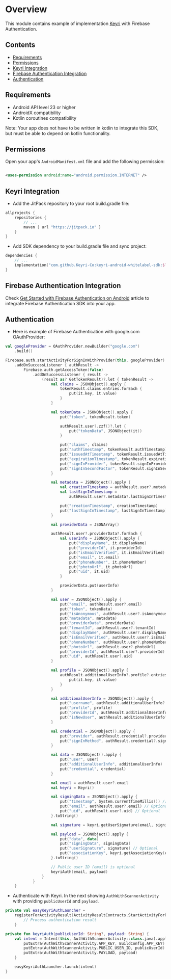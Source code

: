 # Overview

This module contains example of implementation [Keyri](https://keyri.com) with Firebase
Authentication.

## Contents

* [Requirements](#Requirements)
* [Permissions](#Permissions)
* [Keyri Integration](#Keyri-Integration)
* [Firebase Authentication Integration](#Firebase-Authentication-Integration)
* [Authentication](#Authentication)

## Requirements

* Android API level 23 or higher
* AndroidX compatibility
* Kotlin coroutines compatibility

Note: Your app does not have to be written in kotlin to integrate this SDK, but must be able to
depend on kotlin functionality.

## Permissions

Open your app's `AndroidManifest.xml` file and add the following permission:

```xml

<uses-permission android:name="android.permission.INTERNET" />
```

## Keyri Integration

* Add the JitPack repository to your root build.gradle file:

```groovy
allprojects {
    repositories {
        // ...
        maven { url "https://jitpack.io" }
    }
}
```

* Add SDK dependency to your build.gradle file and sync project:

```kotlin
dependencies {
    // ...
    implementation("com.github.Keyri-Co:keyri-android-whitelabel-sdk:$latestKeyriVersion")
}
```

## Firebase Authentication Integration

Check [Get Started with Firebase Authentication on Android](https://firebase.google.com/docs/auth/android/start?hl=en#kotlin+ktx)
article to integrate Firebase Authentication SDK into your app.

## Authentication

* Here is example of Firebase Authentication with google.com OAuthProvider:

```kotlin
val googleProvider = OAuthProvider.newBuilder("google.com")
    .build()

Firebase.auth.startActivityForSignInWithProvider(this, googleProvider)
    .addOnSuccessListener { authResult ->
        Firebase.auth.getAccessToken(false)
            .addOnSuccessListener { result ->
                (result as? GetTokenResult)?.let { tokenResult ->
                    val claims = JSONObject().apply {
                        tokenResult.claims.entries.forEach {
                            put(it.key, it.value)
                        }
                    }

                    val tokenData = JSONObject().apply {
                        put("token", tokenResult.token)

                        authResult.user?.zzf()?.let {
                            put("tokenData", JSONObject(it))
                        }

                        put("claims", claims)
                        put("authTimestamp", tokenResult.authTimestamp)
                        put("issuedAtTimestamp", tokenResult.issuedAtTimestamp)
                        put("expirationTimestamp", tokenResult.expirationTimestamp)
                        put("signInProvider", tokenResult.signInProvider)
                        put("signInSecondFactor", tokenResult.signInSecondFactor)
                    }

                    val metadata = JSONObject().apply {
                        val creationTimestamp = authResult.user?.metadata?.creationTimestamp
                        val lastSignInTimestamp =
                            authResult.user?.metadata?.lastSignInTimestamp

                        put("creationTimestamp", creationTimestamp)
                        put("lastSignInTimestamp", lastSignInTimestamp)
                    }

                    val providerData = JSONArray()

                    authResult.user?.providerData?.forEach {
                        val userInfo = JSONObject().apply {
                            put("displayName", it.displayName)
                            put("providerId", it.providerId)
                            put("isEmailVerified", it.isEmailVerified)
                            put("email", it.email)
                            put("phoneNumber", it.phoneNumber)
                            put("photoUrl", it.photoUrl)
                            put("uid", it.uid)
                        }

                        providerData.put(userInfo)
                    }

                    val user = JSONObject().apply {
                        put("email", authResult.user?.email)
                        put("token", tokenData)
                        put("isAnonymous", authResult.user?.isAnonymous)
                        put("metadata", metadata)
                        put("providerData", providerData)
                        put("tenantId", authResult.user?.tenantId)
                        put("displayName", authResult.user?.displayName)
                        put("isEmailVerified", authResult.user?.isEmailVerified)
                        put("phoneNumber", authResult.user?.phoneNumber)
                        put("photoUrl", authResult.user?.photoUrl)
                        put("providerId", authResult.user?.providerId)
                        put("uid", authResult.user?.uid)
                    }

                    val profile = JSONObject().apply {
                        authResult.additionalUserInfo?.profile?.entries?.forEach {
                            put(it.key, it.value)
                        }
                    }

                    val additionalUserInfo = JSONObject().apply {
                        put("username", authResult.additionalUserInfo?.username)
                        put("profile", profile)
                        put("providerId", authResult.additionalUserInfo?.providerId)
                        put("isNewUser", authResult.additionalUserInfo?.isNewUser)
                    }

                    val credential = JSONObject().apply {
                        put("provider", authResult.credential?.provider)
                        put("signInMethod", authResult.credential?.signInMethod)
                    }

                    val data = JSONObject().apply {
                        put("user", user)
                        put("additionalUserInfo", additionalUserInfo)
                        put("credential", credential)
                    }

                    val email = authResult.user?.email
                    val keyri = Keyri()

                    val signingData = JSONObject().apply {
                        put("timestamp", System.currentTimeMillis()) // Optional
                        put("email", authResult.user?.email) // Optional
                        put("uid", authResult.user?.uid) // Optional
                    }.toString()

                    val signature = keyri.getUserSignature(email, signingData)

                    val payload = JSONObject().apply {
                        put("data", data)
                        put("signingData", signingData)
                        put("userSignature", signature) // Optional
                        put("associationKey", keyri.getAssociationKey(email)) // Optional
                    }.toString()

                    // Public user ID (email) is optional
                    keyriAuth(email, payload)
                }
            }
    }
```

* Authenticate with Keyri. In the next showing `AuthWithScannerActivity` with providing
  `publicUserId` and `payload`.

```kotlin
private val easyKeyriAuthLauncher =
    registerForActivityResult(ActivityResultContracts.StartActivityForResult()) {
        // Process authentication result
    }

private fun keyriAuth(publicUserId: String?, payload: String) {
    val intent = Intent(this, AuthWithScannerActivity::class.java).apply {
        putExtra(AuthWithScannerActivity.APP_KEY, BuildConfig.APP_KEY)
        putExtra(AuthWithScannerActivity.PUBLIC_USER_ID, publicUserId)
        putExtra(AuthWithScannerActivity.PAYLOAD, payload)
    }

    easyKeyriAuthLauncher.launch(intent)
}
```
